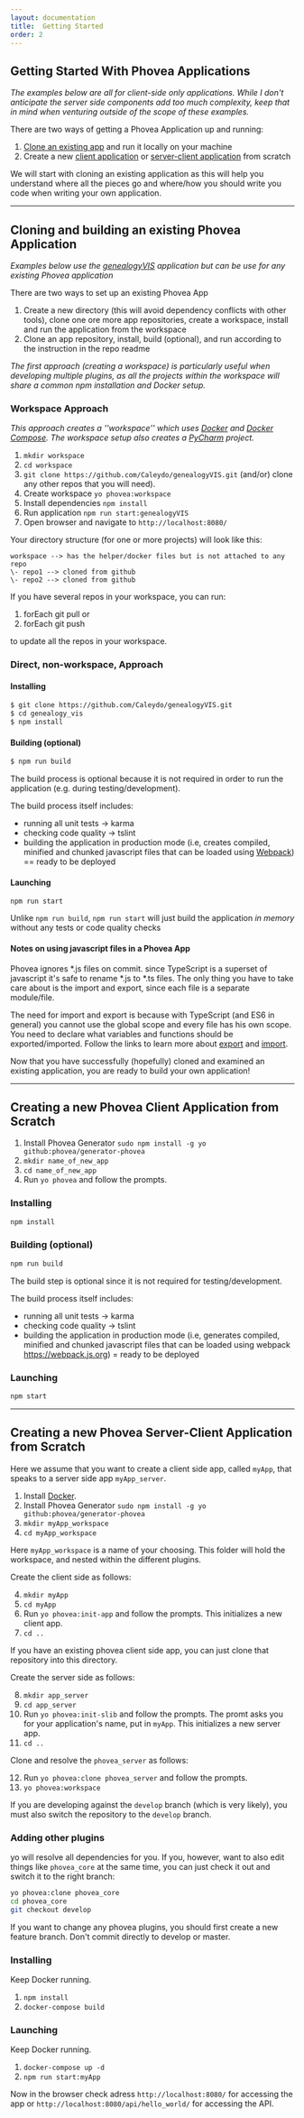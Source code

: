 ```yaml
---
layout: documentation
title:  Getting Started
order: 2
---
```


## Getting Started With Phovea Applications

*The examples below are all for client-side only applications. While I don't anticipate the server side components add too much complexity, keep that in mind when venturing outside of the scope of these examples.*

There are two ways of getting a Phovea Application up and running:

 1. [Clone an existing app](#clone-existing-app) and run it locally on your machine
 2. Create a new [client application](#client-app) or [server-client application](#server-client-app) from scratch

We will start with cloning an existing application as this will help you understand where all the pieces go and where/how you should write you code when writing your own application.

---

<a id="clone-existing-app"></a>
## Cloning and building an existing Phovea Application

*Examples below use the [genealogyVIS](https://github.com/Caleydo/genealogyVIS/) application but can be use for any existing Phovea application*

There are two ways to set up an existing Phovea App

 1. Create a new directory (this will avoid dependency conflicts with other tools), clone  one ore more app repositories, create a workspace, install and run the application from the workspace 
 2. Clone an app repository, install, build (optional), and run according to the instruction in the repo readme 

*The first approach (creating a workspace) is particularly useful when developing multiple plugins, as all the projects within the workspace will share a common npm installation and Docker setup.* 

### Workspace Approach 
*This approach creates a ''workspace'' which uses [Docker](https://www.docker.com/) and [Docker Compose](https://docs.docker.com/compose/). The workspace setup also creates a [PyCharm](https://www.jetbrains.com/pycharm/) project.* 

 1. `mkdir workspace`
 2. `cd workspace`
 3. `git clone https://github.com/Caleydo/genealogyVIS.git` (and/or) clone any other repos that you will need). 
 4. Create workspace `yo phovea:workspace`
 5. Install dependencies `npm install`
 6. Run application `npm run start:genealogyVIS`
 7. Open browser and navigate to `http://localhost:8080/`

Your directory structure (for one or more projects) will look like this:

```
workspace --> has the helper/docker files but is not attached to any repo
\- repo1 --> cloned from github
\- repo2 --> cloned from github
```

If you have several repos in your workspace, you can run: 

1. forEach git pull or 
2. forEach git push  

to update all the repos in your workspace. 

### Direct, non-workspace, Approach 


#### Installing 

```bash
$ git clone https://github.com/Caleydo/genealogyVIS.git
$ cd genealogy_vis
$ npm install
```

#### Building (optional)

```bash
$ npm run build
```

The build process is optional because it is not required in order to run the application (e.g. during testing/development). 


The build process itself includes:
* running all unit tests -> karma
* checking code quality -> tslint
* building the application in production mode (i.e, creates compiled, minified and chunked javascript files that can be loaded using [Webpack](https://webpack.js.org)) == ready to be deployed


#### Launching

`npm run start`

Unlike `npm run build`, `npm run start` will just build the application *in memory* without any tests or code quality checks


#### Notes on using javascript files in a Phovea App

Phovea ignores \*.js files on commit. since TypeScript is a superset of javascript it's safe to rename \*.js to \*.ts files. The only thing you have to take care about is the import and export, since each file is a separate module/file.

The need for import and export is because with TypeScript (and ES6 in general) you cannot use the global scope and every file has his own scope. You need to declare what variables and functions should be exported/imported. Follow the links to learn more about [export](https://developer.mozilla.org/en-US/docs/Web/JavaScript/Reference/Statements/export) and [import](https://developer.mozilla.org/en-US/docs/Web/JavaScript/Reference/Statements/import).

Now that you have successfully (hopefully) cloned and examined an existing application, you are ready to build your own application!

---

<a id="client-app"></a>
## Creating a new Phovea Client Application from Scratch

 1. Install Phovea Generator `sudo npm install -g yo github:phovea/generator-phovea`
 2. `mkdir name_of_new_app`
 3. `cd name_of_new_app`
 4. Run `yo phovea` and follow the prompts. 

### Installing

```bash
npm install
```

### Building (optional)

```bash
npm run build
```

The build step is optional since it is not required for testing/development. 

The build process itself includes:
 * running all unit tests -> karma
 * checking code quality -> tslint
 * building the application in production mode (i.e, generates compiled, minified and chunked javascript files that can be loaded using webpack https://webpack.js.org) = ready to be deployed


### Launching

```bash
npm start
```


---

<a id="server-client-app"></a>
## Creating a new Phovea Server-Client Application from Scratch

Here we assume that you want to create a client side app, called `myApp`, that speaks to a server side app `myApp_server`. 

 1. Install [Docker](https://www.docker.com/).
 2. Install Phovea Generator `sudo npm install -g yo github:phovea/generator-phovea`
 3. `mkdir myApp_workspace`
 4. `cd myApp_workspace`
 
 Here `myApp_workspace` is a name of your choosing. This folder will hold the workspace, and nested within the different plugins. 
 
Create the client side as follows:

4. `mkdir myApp`
5. `cd myApp`
6. Run `yo phovea:init-app` and follow the prompts. This initializes a new client app.
7. `cd ..`

If you have an existing phovea client side app, you can just clone that repository into this directory. 

Create the server side as follows:

8. `mkdir app_server`
9. `cd app_server`
10. Run `yo phovea:init-slib` and follow the prompts. The promt asks you for your application's name, put in `myApp`. This initializes a new server app.
11. `cd ..`

Clone and resolve the `phovea_server` as follows:

12. Run `yo phovea:clone phovea_server` and follow the prompts.
13. `yo phovea:workspace`

If you are developing against the `develop` branch (which is very likely), you must also switch the repository to the `develop` branch. 

### Adding other plugins 

yo will resolve all dependencies for you. If you, however, want to also edit things like `phovea_core` at the same time, you can just check it out and switch it to the right branch:

```bash 
yo phovea:clone phovea_core
cd phovea_core
git checkout develop
```

If you want to change any phovea plugins, you should first create a new feature branch. Don't commit directly to develop or master. 


### Installing

Keep Docker running.

1. `npm install`
2. `docker-compose build`

### Launching

Keep Docker running.

1. `docker-compose up -d`
2. `npm run start:myApp`

Now in the browser check adress `http://localhost:8080/` for accessing the app or `http://localhost:8080/api/hello_world/` for accessing the API.






